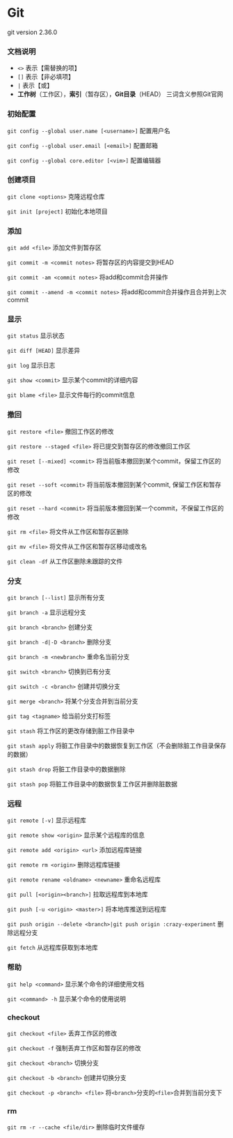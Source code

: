 # Git

git version 2.36.0

### 文档说明

- `<>` 表示【需替换的项】
- `[]` 表示【非必填项】
- `|` 表示【或】
- **工作树**（工作区），**索引**（暂存区），**Git目录**（HEAD） 三词含义参照Git官网

### 初始配置

`git config --global user.name [<username>]` 配置用户名

`git config --global user.email [<email>]` 配置邮箱

`git config --global core.editor [<vim>]` 配置编辑器

### 创建项目

`git clone <options>` 克隆远程仓库

`git init [project]` 初始化本地项目

### 添加

`git add <file>` 添加文件到暂存区

`git commit -m <commit notes>` 将暂存区的内容提交到HEAD

`git commit -am <commit notes>` 将add和commit合并操作

`git commit --amend -m <commit notes>` 将add和commit合并操作且合并到上次commit

### 显示

`git status` 显示状态

`git diff [HEAD]` 显示差异

`git log` 显示日志

`git show <commit>` 显示某个commit的详细内容

`git blame <file>` 显示文件每行的commit信息

### 撤回

`git restore <file>` 撤回工作区的修改

`git restore --staged <file>` 将已提交到暂存区的修改撤回工作区

`git reset [--mixed] <commit>` 将当前版本撤回到某个commit，保留工作区的修改

`git reset --soft <commit>` 将当前版本撤回到某个commit, 保留工作区和暂存区的修改

`git reset --hard <commit>` 将当前版本撤回到某一个commit，不保留工作区的修改

`git rm <file>` 将文件从工作区和暂存区删除

`git mv <file>` 将文件从工作区和暂存区移动或改名

`git clean -df` 从工作区删除未跟踪的文件 

### 分支

`git branch [--list]` 显示所有分支

`git branch -a` 显示远程分支

`git branch <branch>` 创建分支

`git branch -d|-D <branch>`  删除分支

`git branch -m <newbranch>` 重命名当前分支

`git switch <branch>` 切换到已有分支

`git switch -c <branch>` 创建并切换分支

`git merge <branch>` 将某个分支合并到当前分支

`git tag <tagname>` 给当前分支打标签

`git stash` 将工作区的更改存储到脏工作目录中

`git stash apply` 将脏工作目录中的数据恢复到工作区（不会删除脏工作目录保存的数据）

`git stash drop` 将脏工作目录中的数据删除

`git stash pop` 将脏工作目录中的数据恢复工作区并删除脏数据

### 远程

`git remote [-v]` 显示远程库

`git remote show <origin>` 显示某个远程库的信息

`git remote add <origin> <url>` 添加远程库链接

`git remote rm <origin>` 删除远程库链接

`git remote rename <oldname> <newname>` 重命名远程库

`git pull [<origin><branch>]` 拉取远程库到本地库

`git push [-u <origin> <master>]` 将本地库推送到远程库

`git push origin --delete <branch>|git push origin :crazy-experiment` 删除远程分支

`git fetch` 从远程库获取到本地库

### 帮助

`git help <command>` 显示某个命令的详细使用文档

`git <command> -h` 显示某个命令的使用说明

### checkout

`git checkout <file>` 丢弃工作区的修改

`git checkout -f` 强制丢弃工作区和暂存区的修改

`git checkout <branch>` 切换分支

`git checkout -b <branch>` 创建并切换分支

`git checkout -p <branch> <file>` 将`<branch>`分支的`<file>`合并到当前分支下

### rm

`git rm -r --cache <file/dir>` 删除临时文件缓存

